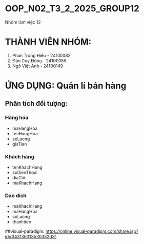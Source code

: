 # OOP_N02_T3_2_2025_GROUP12
Nhóm làm việc 12

# THÀNH VIÊN NHÓM:
1. Phan Trọng Hiếu - 24100082
2. Đào Duy Đông - 24100085
3. Ngô Việt Anh - 24100149

# ỨNG DỤNG: Quản lí bán hàng

## Phân tích đối tượng: 
### Hàng hóa
- maHangHoa
- tenHangHoa
- soLuong
- giaTien
### Khách hàng
- tenKhachHang
- soDienThoai
- diaChi
- maKhachHang
### Dao dich
- maKhachHang
- maHangHoa
- soLuong
- thanhtien


##visual-paradigm:   https://online.visual-paradigm.com/share.jsp?id=343136313530332d31
